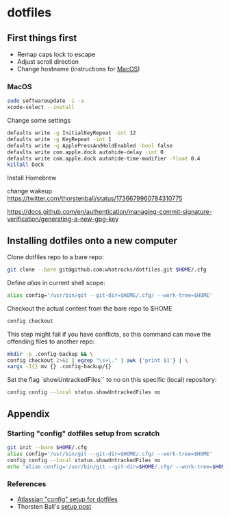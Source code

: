 # dotfiles

## First things first

* Remap caps lock to escape
* Adjust scroll direction
* Change hostname (instructions for [MacOS](https://gist.github.com/a1ip/68db7b4e137d958da58e587a3a44dab8))

### MacOS

```sh
sudo softwareupdate -i -a
xcode-select --install
```

Change some settings

```sh
defaults write -g InitialKeyRepeat -int 12
defaults write -g KeyRepeat -int 1
defaults write -g ApplePressAndHoldEnabled -bool false
defaults write com.apple.dock autohide-delay -int 0
defaults write com.apple.dock autohide-time-modifier -float 0.4
killall Dock
```

Install Homebrew

change wakeup https://twitter.com/thorstenball/status/1736679960784310775

https://docs.github.com/en/authentication/managing-commit-signature-verification/generating-a-new-gpg-key

## Installing dotfiles onto a new computer

Clone dotfiles repo to a bare repo:

```sh
git clone --bare git@github.com:whatrocks/dotfiles.git $HOME/.cfg
```

Define *alias* in current shell scope:

```sh
alias config='/usr/bin/git --git-dir=$HOME/.cfg/ --work-tree=$HOME'
```

Checkout the actual content from the bare repo to $HOME

```sh
config checkout
```

This step might fail if you have conflicts, so this command can move the offending files to another repo:

```sh
mkdir -p .config-backup && \
config checkout 2>&1 | egrep "\s+\." | awk {'print $1'} | \
xargs -I{} mv {} .config-backup/{}
```

Set the flag `showUntrackedFiles`` to no on this specific (local) repository:

```sh
config config --local status.showUntrackedFiles no
```

## Appendix

### Starting "config" dotfiles setup from scratch

```sh
git init --bare $HOME/.cfg
alias config='/usr/bin/git --git-dir=$HOME/.cfg/ --work-tree=$HOME'
config config --local status.showUntrackedFiles no
echo "alias config='/usr/bin/git --git-dir=$HOME/.cfg/ --work-tree=$HOME'" >> $HOME/.bashrc
```

### References

* [Atlassian "config" setup for dotfiles](https://www.atlassian.com/git/tutorials/dotfiles)
* Thorsten Ball's [setup post](https://registerspill.thorstenball.com/p/new-year-new-job-new-machine)
